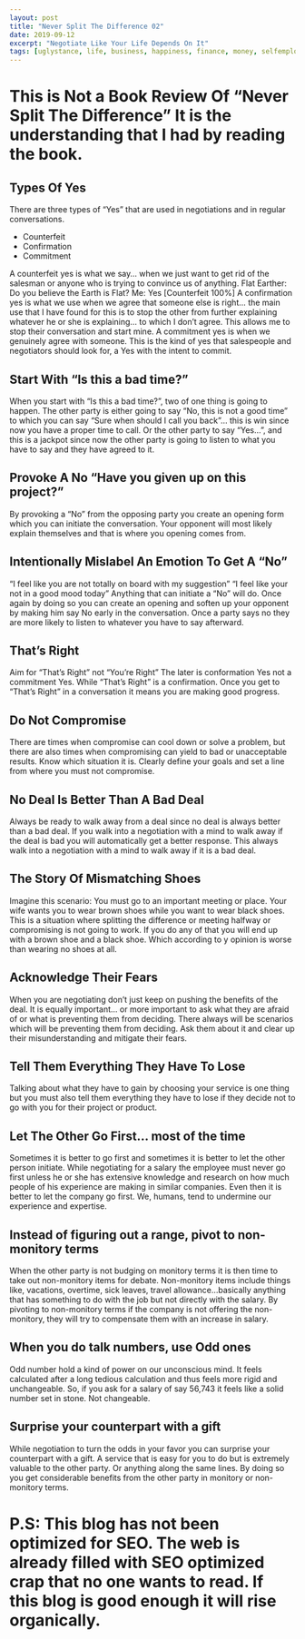 ```yaml
---
layout: post
title: "Never Split The Difference 02"
date: 2019-09-12
excerpt: "Negotiate Like Your Life Depends On It"
tags: [uglystance, life, business, happiness, finance, money, selfemployed, failures, negotiation, spliting the difference, book review]
---
```

# This is Not a Book Review Of “Never Split The Difference” It is the understanding that I had by reading the book.
## Types Of Yes
There are three types of “Yes” that are used in negotiations and in regular conversations.
* Counterfeit
* Confirmation
* Commitment

A counterfeit yes is what we say… when we just want to get rid of the salesman or anyone who is trying to convince us of anything.
Flat Earther: Do you believe the Earth is Flat?
Me: Yes [Counterfeit 100%]
A confirmation yes is what we use when we agree that someone else is right… the main use that I have found for this is to stop the other from further explaining whatever he or she is explaining… to which I don’t agree. This allows me to stop their conversation and start mine.
A commitment yes is when we genuinely agree with someone. This is the kind of yes that salespeople and negotiators should look for, a Yes with the intent to commit.
## Start With “Is this a bad time?”
When you start with “Is this a bad time?”, two of one thing is going to happen. The other party is either going to say “No, this is not a good time” to which you can say “Sure when should I call you back”… this is win since now you have a proper time to call. Or the other party to say “Yes…”, and this is a jackpot since now the other party is going to listen to what you have to say and they have agreed to it.
## Provoke A No “Have you given up on this project?”
By provoking a “No” from the opposing party you create an opening form which you can initiate the conversation. Your opponent will most likely explain themselves and that is where you opening comes from. 
## Intentionally Mislabel An Emotion To Get A “No”
“I feel like you are not totally on board with my suggestion”
“I feel like your not in a good mood today”
Anything that can initiate a “No” will do. Once again by doing so you can create an opening and soften up your opponent by making him say No early in the conversation. Once a party says no they are more likely to listen to whatever you have to say afterward.
## That’s Right
Aim for “That’s Right” not “You’re Right” The later is conformation Yes not a commitment Yes. While “That’s Right” is a confirmation. Once you get to “That’s Right” in a conversation it means you are making good progress.
## Do Not Compromise
There are times when compromise can cool down or solve a problem, but there are also times when compromising can yield to bad or unacceptable results.
Know which situation it is. Clearly define your goals and set a line from where you must not compromise.
## No Deal Is Better Than A Bad Deal
Always be ready to walk away from a deal since no deal is always better than a bad deal. If you walk into a negotiation with a mind to walk away if the deal is bad you will automatically get a better response. This always walk into a negotiation with a mind to walk away if it is a bad deal.
## The Story Of Mismatching Shoes
Imagine this scenario:
You must go to an important meeting or place. Your wife wants you to wear brown shoes while you want to wear black shoes. This is a situation where splitting the difference or meeting halfway or compromising is not going to work. If you do any of that you will end up with a brown shoe and a black shoe. Which according to y opinion is worse than wearing no shoes at all.
## Acknowledge Their Fears
When you are negotiating don’t just keep on pushing the benefits of the deal. It is equally important… or more important to ask what they are afraid of or what is preventing them from deciding. There always will be scenarios which will be preventing them from deciding. Ask them about it and clear up their misunderstanding and mitigate their fears. 
## Tell Them Everything They Have To Lose
Talking about what they have to gain by choosing your service is one thing but you must also tell them everything they have to lose if they decide not to go with you for their project or product.
## Let The Other Go First… most of the time
Sometimes it is better to go first and sometimes it is better to let the other person initiate. While negotiating for a salary the employee must never go first unless he or she has extensive knowledge and research on how much people of his experience are making in similar companies. Even then it is better to let the company go first.
We, humans, tend to undermine our experience and expertise.
## Instead of figuring out a range, pivot to non-monitory terms
When the other party is not budging on monitory terms it is then time to take out non-monitory items for debate. Non-monitory items include things like, vacations, overtime, sick leaves, travel allowance…basically anything that has something to do with the job but not directly with the salary.
By pivoting to non-monitory terms if the company is not offering the non-monitory, they will try to compensate them with an increase in salary.
## When you do talk numbers, use Odd ones
Odd number hold a kind of power on our unconscious mind. It feels calculated after a long tedious calculation and thus feels more rigid and unchangeable. So, if you ask for a salary of say 56,743 it feels like a solid number set in stone. Not changeable.
## Surprise your counterpart with a gift
While negotiation to turn the odds in your favor you can surprise your counterpart with a gift. A service that is easy for you to do but is extremely valuable to the other party. Or anything along the same lines.
By doing so you get considerable benefits from the other party in monitory or non-monitory terms.
# P.S: This blog has not been optimized for SEO. The web is already filled with SEO optimized crap that no one wants to read. If this blog is good enough it will rise organically.

